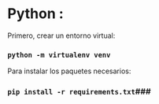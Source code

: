 # Python :

Primero, crear un entorno virtual:
### `python -m virtualenv venv`

Para instalar los paquetes necesarios:
### `pip install -r requirements.txt`###